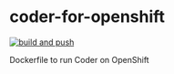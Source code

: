 # coder-for-openshift

[![build and push](https://github.com/l0rd/coder-for-openshift/actions/workflows/main.yaml/badge.svg)](https://github.com/l0rd/coder-for-openshift/actions/workflows/main.yaml)

Dockerfile to run Coder on OpenShift
